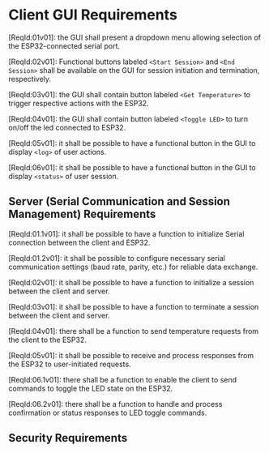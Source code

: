 # Client GUI Requirements

[ReqId:01v01]: the GUI shall present a dropdown menu allowing selection of the ESP32-connected serial port.

[ReqId:02v01]: Functional buttons labeled `<Start Session>` and `<End Session>` shall be available on the GUI for session initiation and termination, respectively.

[ReqId:03v01]: the GUI shall contain button labeled `<Get Temperature>` to trigger respective actions with the ESP32.

[ReqId:04v01]: the GUI shall contain button labeled `<Toggle LED>` to turn on/off the led connected to ESP32.

[ReqId:05v01]: it shall be possible to have a functional button in the GUI to display `<log>` of user actions.

[ReqId:06v01]: it shall be possible to have a functional button in the GUI to display `<status>` of user session.

## Server (Serial Communication and Session Management) Requirements

[ReqId:01.1v01]: it shall be possible to have a function to initialize Serial connection between the client and ESP32.

[ReqId:01.2v01]: it shall be possible to configure necessary serial communication settings (baud rate, parity, etc.) for reliable data exchange.

[ReqId:02v01]: it shall be possible to have a function to initialize a session between the client and server.

[ReqId:03v01]: it shall be possible to have a function to terminate a session between the client and server.

[ReqId:04v01]: there shall be a function to send temperature requests from the client to the ESP32.

[ReqId:05v01]: it shall be possible to receive and process responses from the ESP32 to user-initiated requests.

[ReqId:06.1v01]: there shall be a function to enable the client to send commands to toggle the LED state on the ESP32.

[ReqId:06.2v01]: there shall be a function to handle and process confirmation or status responses to LED toggle commands.

## Security Requirements
